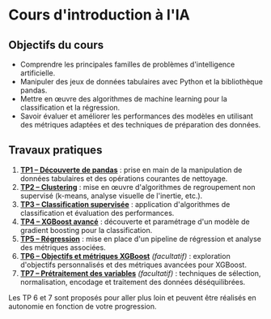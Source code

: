 # Cours d'introduction à l'IA

## Objectifs du cours
- Comprendre les principales familles de problèmes d'intelligence artificielle.
- Manipuler des jeux de données tabulaires avec Python et la bibliothèque pandas.
- Mettre en œuvre des algorithmes de machine learning pour la classification et la régression.
- Savoir évaluer et améliorer les performances des modèles en utilisant des métriques adaptées et des techniques de préparation des données.

## Travaux pratiques
1. [**TP1 – Découverte de pandas**](Cours/TP1/TP_Pandas_Enonce.md) : prise en main de la manipulation de données tabulaires et des opérations courantes de nettoyage.
2. [**TP2 – Clustering**](Cours/TP2_Clustering/TP2_enonce.md) : mise en œuvre d'algorithmes de regroupement non supervisé (k-means, analyse visuelle de l'inertie, etc.).
3. [**TP3 – Classification supervisée**](Cours/TP3_Classification/TP_Classification_ML_Enonce_v3.md) : application d'algorithmes de classification et évaluation des performances.
4. [**TP4 – XGBoost avancé**](Cours/TP4_XGBoost/TP4_XGBoost_Avance.md) : découverte et paramétrage d'un modèle de gradient boosting pour la classification.
5. [**TP5 – Régression**](Cours/TP5_Regression/TP_Regression_Validation.md) : mise en place d'un pipeline de régression et analyse des métriques associées.
6. [**TP6 – Objectifs et métriques XGBoost**](Cours/TP6_XGBoost_Objectif_Metriques/TP6_XGBoost_Objectif_Metriques.md) *(facultatif)* : exploration d'objectifs personnalisés et des métriques avancées pour XGBoost.
7. [**TP7 – Prétraitement des variables**](Cours/TP7_Pretraitement_Variables/TP_Pretraitement_Variables.md) *(facultatif)* : techniques de sélection, normalisation, encodage et traitement des données déséquilibrées.

Les TP 6 et 7 sont proposés pour aller plus loin et peuvent être réalisés en autonomie en fonction de votre progression.
